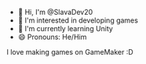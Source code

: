 - 👋 Hi, I'm @SlavaDev20
- 👀 I'm interested in developing games
- 🌱 I'm currently learning Unity
- 😄 Pronouns: He/Him

I love making games on GameMaker :D

<!---
SlavaDev20/SlavaDev20 is a ✨ special ✨ repository because its `README.md` (this file) appears on your GitHub profile.
You can click the Preview link to take a look at your changes.
--->
